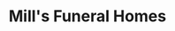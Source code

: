 ---
title: "Mill's Funeral Homes"
url: /grand-ledge/mills-funeral-homes/
shop: funeral directors
---